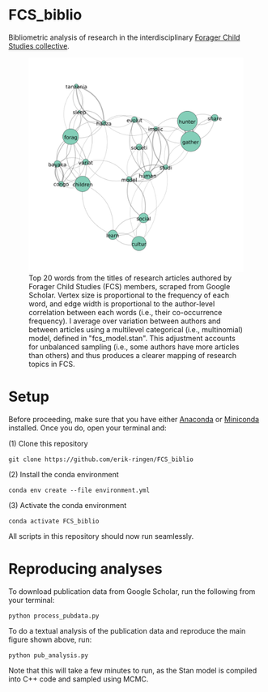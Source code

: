 # FCS_biblio
Bibliometric analysis of research in the interdisciplinary [Forager Child Studies collective](https://foragerchildstudies.wixsite.com/home).

<p align="center">
<figure class="image">
<img src="https://github.com/erik-ringen/FCS_biblio/blob/main/img/word_cor.png" width="500">
  <figcaption>Top 20 words from the titles of research articles authored by Forager Child Studies (FCS) members, scraped from Google Scholar. Vertex size is proportional to the frequency of each word, and edge width is proportional to the author-level correlation between each words (i.e., their co-occurrence frequency). I average over variation between authors and between articles using a multilevel categorical (i.e., multinomial) model, defined in "fcs_model.stan". This adjustment accounts for unbalanced sampling (i.e., some authors have more articles than others) and thus produces a clearer mapping of research topics in FCS. </figcaption>
</figure>
</p>

# Setup

Before proceeding, make sure that you have either [Anaconda](https://docs.anaconda.com/anaconda/install/index.html) or [Miniconda](https://docs.conda.io/en/latest/miniconda.html) installed. Once you do, open your terminal and:

(1) Clone this repository

```
git clone https://github.com/erik-ringen/FCS_biblio
```

(2) Install the conda environment

```
conda env create --file environment.yml
```

(3) Activate the conda environment

```
conda activate FCS_biblio
```

All scripts in this repository should now run seamlessly.

# Reproducing analyses

To download publication data from Google Scholar, run the following from your terminal:
```
python process_pubdata.py
```

To do a textual analysis of the publication data and reproduce the main figure shown above, run:

```
python pub_analysis.py
```

Note that this will take a few minutes to run, as the Stan model is compiled into C++ code and sampled using MCMC.

